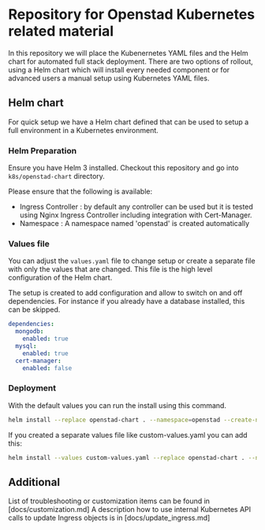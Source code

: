 # Repository for Openstad Kubernetes related material

In this repository we will place the Kubenernetes YAML files and the Helm chart for automated full stack deployment.
There are two options of rollout, using a Helm chart which will install every needed component or for advanced users a manual setup using Kubernetes YAML files.

## Helm chart

For quick setup we have a Helm chart defined that can be used to setup a full environment in a Kubernetes environment.

### Helm Preparation

Ensure you have Helm 3 installed.
Checkout this repository and go into `k8s/openstad-chart` directory.

Please ensure that the following is available:

- Ingress Controller : by default any controller can be used but it is tested using Nginx Ingress Controller including integration with Cert-Manager.
- Namespace : A namespace named 'openstad' is created automatically

### Values file

You can adjust the `values.yaml` file to change setup or create a separate file with only the values that are changed.
This file is the high level configuration of the Helm chart.

The setup is created to add configuration and allow to switch on and off dependencies.
For instance if you already have a database installed, this can be skipped.

```yaml
dependencies:
  mongodb:
    enabled: true
  mysql:
    enabled: true
  cert-manager:
    enabled: false
```

### Deployment

With the default values you can run the install using this command.

```bash
helm install --replace openstad-chart . --namespace=openstad --create-namespace
```

If you created a separate values file like custom-values.yaml you can add this:

```bash
helm install --values custom-values.yaml --replace openstad-chart . --namespace=openstad --create-namespace
```

## Additional

List of troubleshooting or customization items can be found in [docs/customization.md]
A description how to use internal Kubernetes API calls to update Ingress objects is in [docs/update_ingress.md]
